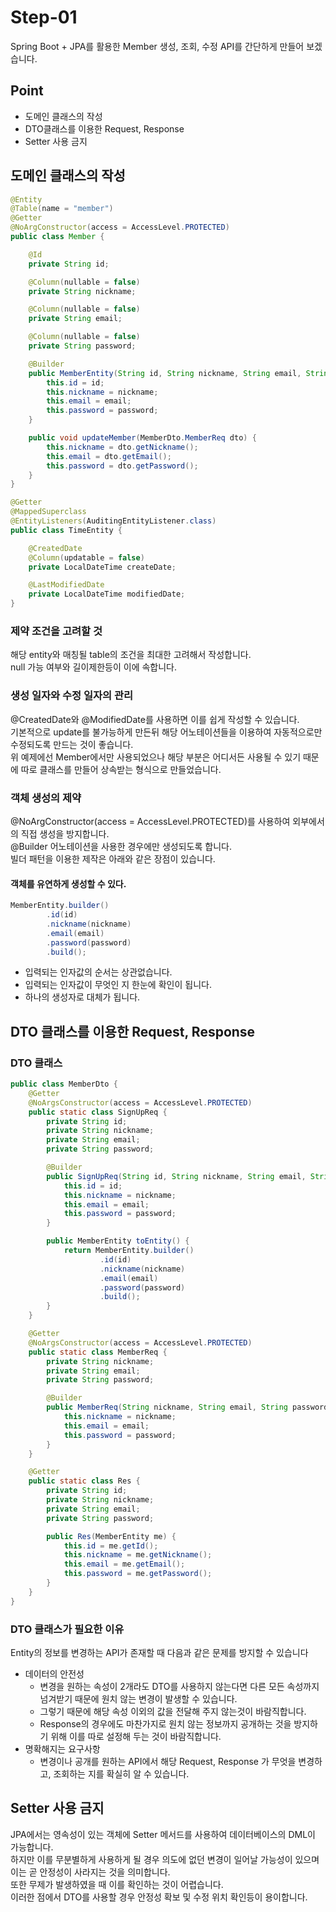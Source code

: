 # Step-01
Spring Boot + JPA를 활용한 Member 생성, 조회, 수정 API를 간단하게 만들어 보겠습니다.

## Point
* 도메인 클래스의 작성
* DTO클래스를 이용한 Request, Response
* Setter 사용 금지

## 도메인 클래스의 작성
```java
@Entity
@Table(name = "member")
@Getter
@NoArgConstructor(access = AccessLevel.PROTECTED)
public class Member {

    @Id
    private String id;

    @Column(nullable = false)
    private String nickname;

    @Column(nullable = false)
    private String email;

    @Column(nullable = false)
    private String password;

    @Builder
    public MemberEntity(String id, String nickname, String email, String password) {
        this.id = id;
        this.nickname = nickname;
        this.email = email;
        this.password = password;
    }

    public void updateMember(MemberDto.MemberReq dto) {
        this.nickname = dto.getNickname();
        this.email = dto.getEmail();
        this.password = dto.getPassword();
    }
}
```
```java
@Getter
@MappedSuperclass
@EntityListeners(AuditingEntityListener.class)
public class TimeEntity {

    @CreatedDate
    @Column(updatable = false)
    private LocalDateTime createDate;

    @LastModifiedDate
    private LocalDateTime modifiedDate;
}
```

### 제약 조건을 고려할 것
해당 entity와 매칭될 table의 조건을 최대한 고려해서 작성합니다.<br>
null 가능 여부와 길이제한등이 이에 속합니다.

### 생성 일자와 수정 일자의 관리
@CreatedDate와 @ModifiedDate를 사용하면 이를 쉽게 작성할 수 있습니다.<br>
기본적으로 update를 불가능하게 만든뒤 해당 어노테이션들을 이용하여 자동적으로만 수정되도록 만드는 것이 좋습니다.<br>
위 예제에선 Member에서만 사용되었으나 해당 부분은 어디서든 사용될 수 있기 때문에 따로 클래스를 만들어 상속받는 형식으로 만들었습니다.

### 객체 생성의 제약
@NoArgConstructor(access = AccessLevel.PROTECTED)를 사용하여 외부에서의 직접 생성을 방지합니다.<br>
@Builder 어노테이션을 사용한 경우에만 생성되도록 합니다.<br>
빌더 패턴을 이용한 제작은 아래와 같은 장점이 있습니다.
#### 객체를 유연하게 생성할 수 있다.
```java
MemberEntity.builder()
        .id(id)
        .nickname(nickname)
        .email(email)
        .password(password)
        .build();
```
* 입력되는 인자값의 순서는 상관없습니다.
* 입력되는 인자값이 무엇인 지 한눈에 확인이 됩니다.
* 하나의 생성자로 대체가 됩니다.

## DTO 클래스를 이용한 Request, Response
### DTO 클래스
```java
public class MemberDto {
    @Getter
    @NoArgsConstructor(access = AccessLevel.PROTECTED)
    public static class SignUpReq {
        private String id;
        private String nickname;
        private String email;
        private String password;

        @Builder
        public SignUpReq(String id, String nickname, String email, String password) {
            this.id = id;
            this.nickname = nickname;
            this.email = email;
            this.password = password;
        }

        public MemberEntity toEntity() {
            return MemberEntity.builder()
                    .id(id)
                    .nickname(nickname)
                    .email(email)
                    .password(password)
                    .build();
        }
    }

    @Getter
    @NoArgsConstructor(access = AccessLevel.PROTECTED)
    public static class MemberReq {
        private String nickname;
        private String email;
        private String password;

        @Builder
        public MemberReq(String nickname, String email, String password) {
            this.nickname = nickname;
            this.email = email;
            this.password = password;
        }
    }

    @Getter
    public static class Res {
        private String id;
        private String nickname;
        private String email;
        private String password;

        public Res(MemberEntity me) {
            this.id = me.getId();
            this.nickname = me.getNickname();
            this.email = me.getEmail();
            this.password = me.getPassword();
        }
    }
}
```

### DTO 클래스가 필요한 이유
Entity의 정보를 변경하는 API가 존재할 때 다음과 같은 문제를 방지할 수 있습니다
* 데이터의 안전성
  * 변경을 원하는 속성이 2개라도 DTO를 사용하지 않는다면 다른 모든 속성까지 넘겨받기 때문에 원치 않는 변경이 발생할 수 있습니다.
  * 그렇기 때문에 해당 속성 이외의 값을 전달해 주지 않는것이 바람직합니다.
  * Response의 경우에도 마찬가지로 원치 않는 정보까지 공개하는 것을 방지하기 위해 이를 따로 설정해 두는 것이 바람직합니다.
* 명확해지는 요구사항
  * 변경이나 공개를 원하는 API에서 해당 Request, Response 가 무엇을 변경하고, 조회하는 지를 확실히 알 수 있습니다.
    
## Setter 사용 금지
JPA에서는 영속성이 있는 객체에 Setter 메서드를 사용하여 데이터베이스의 DML이 가능합니다.<br>
하지만 이를 무분별하게 사용하게 될 경우 의도에 없던 변경이 일어날 가능성이 있으며 이는 곧 안정성이 사라지는 것을 의미합니다.<br>
또한 무제가 발생하였을 때 이를 확인하는 것이 어렵습니다.<br>
이러한 점에서 DTO를 사용할 경우 안정성 확보 및 수정 위치 확인등이 용이합니다.